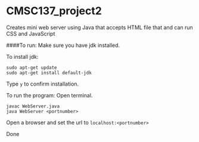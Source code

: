 # CMSC137_project2
Creates mini web server using Java that accepts HTML file that and can run CSS and JavaScript

####To run:
Make sure you have jdk installed.

To install jdk:
~~~
sudo apt-get update
sudo apt-get install default-jdk
~~~
Type `y` to confirm installation.

To run the program:
Open terminal.
~~~
javac WebServer.java
java WebServer <portnumber>
~~~
Open a browser and set the url to `localhost:<portnumber>`

Done
